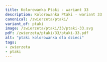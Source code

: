 ```yaml
---
title: Kolorowanka Ptaki - wariant 33
description: Kolorowanka Ptaki - wariant 33
canonical: /zwierzeta/ptaki/
variant_of: ptaki
image: /zwierzeta/ptaki/33/ptaki-33.svg
pdf: /zwierzeta/ptaki/33/ptaki-33.pdf
alt: "ptaki kolorowanka dla dzieci"
tags:
- zwierzeta
- ptaki
---
```

